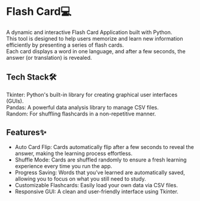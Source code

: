 # Flash Card💻
A dynamic and interactive Flash Card Application built with Python.<br>This tool is designed to help users memorize and learn new information efficiently by presenting a series of flash cards.<br>Each card displays a word in one language, and after a few seconds, the answer (or translation) is revealed.

## Tech Stack🛠️ 
Tkinter: Python's built-in library for creating graphical user interfaces (GUIs).<br>
Pandas: A powerful data analysis library to manage CSV files.<br>
Random: For shuffling flashcards in a non-repetitive manner.<br>

## Features✨ 
* Auto Card Flip: Cards automatically flip after a few seconds to reveal the answer, making the learning process effortless.<br>
* Shuffle Mode: Cards are shuffled randomly to ensure a fresh learning experience every time you run the app.<br>
* Progress Saving: Words that you’ve learned are automatically saved, allowing you to focus on what you still need to study.<br>
* Customizable Flashcards: Easily load your own data via CSV files.<br>
* Responsive GUI: A clean and user-friendly interface using Tkinter.<br>

